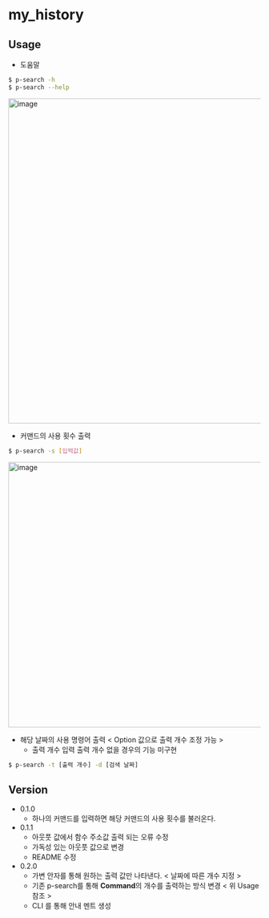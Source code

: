 # my_history

## Usage


- 도움말
```bash
$ p-search -h
$ p-search --help
```
<img width="648" alt="image" src="https://github.com/user-attachments/assets/d62021b2-7e9e-4cd1-978f-30ae9ec32f40">

- 커맨드의 사용 횟수 출력
```bash
$ p-search -s [입력값]
```
<img width="529" alt="image" src="https://github.com/user-attachments/assets/dca5743e-8bb9-4040-b34c-3cf0cdf00dea">

- 해당 날짜의 사용 명령어 출력 < Option 값으로 출력 개수 조정 가능 >
  - 출력 개수 입력 출력 개수 없을 경우의 기능 미구현 
```bash
$ p-search -t [출력 개수] -d [검색 날짜]
```


## Version
- 0.1.0
	- 하나의 커맨드를 입력하면 해당 커맨드의 사용 횟수를 불러온다.
- 0.1.1
	- 아웃풋 값에서 함수 주소값 출력 되는 오류 수정
	- 가독성 있는 아웃풋 값으로 변경
	- README 수정
- 0.2.0
	- 가변 안자를 통해 원하는 출력 값만 나타낸다. < 날짜에 따른 개수 지정 >
 	- 기존 p-search를 통해 **Command**의 개수를 출력하는 방식 변경 < 위 Usage 참조 >
  	- CLI 를 통해 안내 멘트 생성
